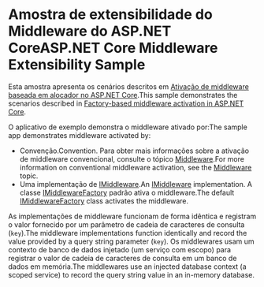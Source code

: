 # <a name="aspnet-core-middleware-extensibility-sample"></a><span data-ttu-id="04e54-101">Amostra de extensibilidade do Middleware do ASP.NET Core</span><span class="sxs-lookup"><span data-stu-id="04e54-101">ASP.NET Core Middleware Extensibility Sample</span></span>

<span data-ttu-id="04e54-102">Esta amostra apresenta os cenários descritos em [Ativação de middleware baseada em alocador no ASP.NET Core](https://docs.microsoft.com/aspnet/core/fundamentals/middleware/middleware-extensibility).</span><span class="sxs-lookup"><span data-stu-id="04e54-102">This sample demonstrates the scenarios described in [Factory-based middleware activation in ASP.NET Core](https://docs.microsoft.com/aspnet/core/fundamentals/middleware/middleware-extensibility).</span></span>

<span data-ttu-id="04e54-103">O aplicativo de exemplo demonstra o middleware ativado por:</span><span class="sxs-lookup"><span data-stu-id="04e54-103">The sample app demonstrates middleware activated by:</span></span>

* <span data-ttu-id="04e54-104">Convenção.</span><span class="sxs-lookup"><span data-stu-id="04e54-104">Convention.</span></span> <span data-ttu-id="04e54-105">Para obter mais informações sobre a ativação de middleware convencional, consulte o tópico [Middleware](https://docs.microsoft.com/aspnet/core/fundamentals/middleware/).</span><span class="sxs-lookup"><span data-stu-id="04e54-105">For more information on conventional middleware activation, see the [Middleware](https://docs.microsoft.com/aspnet/core/fundamentals/middleware/) topic.</span></span>
* <span data-ttu-id="04e54-106">Uma implementação de [IMiddleware](https://docs.microsoft.com/dotnet/api/microsoft.aspnetcore.http.imiddleware).</span><span class="sxs-lookup"><span data-stu-id="04e54-106">An [IMiddleware](https://docs.microsoft.com/dotnet/api/microsoft.aspnetcore.http.imiddleware) implementation.</span></span> <span data-ttu-id="04e54-107">A classe [IMiddlewareFactory](https://docs.microsoft.com/dotnet/api/microsoft.aspnetcore.http.imiddlewarefactory) padrão ativa o middleware.</span><span class="sxs-lookup"><span data-stu-id="04e54-107">The default [IMiddlewareFactory](https://docs.microsoft.com/dotnet/api/microsoft.aspnetcore.http.imiddlewarefactory) class activates the middleware.</span></span>

<span data-ttu-id="04e54-108">As implementações de middleware funcionam de forma idêntica e registram o valor fornecido por um parâmetro de cadeia de caracteres de consulta (`key`).</span><span class="sxs-lookup"><span data-stu-id="04e54-108">The middleware implementations function identically and record the value provided by a query string parameter (`key`).</span></span> <span data-ttu-id="04e54-109">Os middlewares usam um contexto de banco de dados injetado (um serviço com escopo) para registrar o valor de cadeia de caracteres de consulta em um banco de dados em memória.</span><span class="sxs-lookup"><span data-stu-id="04e54-109">The middlewares use an injected database context (a scoped service) to record the query string value in an in-memory database.</span></span>
